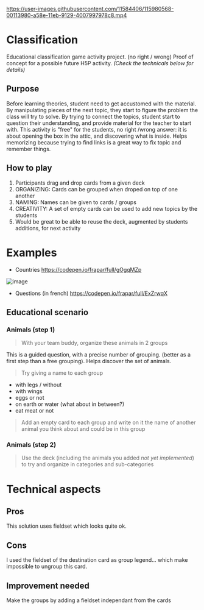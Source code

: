 
https://user-images.githubusercontent.com/11584406/115980568-00113980-a58e-11eb-9129-4007997978c8.mp4

# Classification
Educational classification game activity project. (no right / wrong)
Proof of concept for a possible future H5P activity.
*(Check the technicals below for details)*

## Purpose
Before learning theories, student need to get accustomed with the material. 
By manipulating pieces of the next topic, they start to figure the problem the class will try to solve.
By trying to connect the topics, student start to question their understanding, and provide material for the teacher to start with.
This activity is "free" for the students, no right /wrong answer: it is about opening the box in the attic, and discovering what is inside.
Helps memorizing because trying to find links is a great way to fix topic and remember things.



## How to play
1. Participants drag and drop cards from a given deck
2. ORGANIZING: Cards can be grouped when droped on top of one another
3. NAMING: Names can be given to cards / groups
4. CREATIVITY: A set of empty cards can be used to add new topics by the students
5. Would be great to be able to reuse the deck, augmented by students additions, for next activity

# Examples
* Countries https://codepen.io/frapar/full/gOgqMZp

![image](https://user-images.githubusercontent.com/11584406/115981088-94c96680-a591-11eb-8a31-0e9e32f260fa.png)


* Questions (in french) https://codepen.io/frapar/full/ExZrwqX

## Educational scenario
### Animals (step 1)
> With your team buddy, organize these animals in 2 groups

This is a guided question, with a precise number of grouping. (better as a first step than a free grouping).
Helps discover the set of animals.

> Try giving a name to each group

* with legs / without
* with wings
* eggs or not
* on earth or water (what about in between?)
* eat meat or not

> Add an empty card to each group and write on it the name of another animal you think about and could be in this group

### Animals (step 2)
> Use the deck (including the animals you added *not yet implemented*) to try and organize in categories and sub-categories


# Technical aspects
## Pros
This solution uses fieldset which looks quite ok.
## Cons
I used the fieldset of the destination card as group legend... which make impossible to ungroup this card.
## Improvement needed
Make the groups by adding a fieldset independant from the cards
